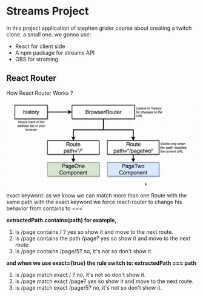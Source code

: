 # Streams Project

In this project application of stephen grider course about creating a twitch clone. a small one. we gonna use:

- React for client side
- A npm package for streams API
- OBS for straming

## React Router

How React Router Works ?
![How React Router Works](/images/react-router-works.JPG)

exact keyword: as we know we can match more than one Route with the same path with the exact keyword we force react-router to change his behavior from contains to ===

**extractedPath.contains(path)  for example,**

1. is /page contains / ? yes so show it and move to the next route.
2. is /page contains the path /page? yes so show it and move to the next route.
3. is /page contains /page/5? no, it's not so don't show it.

**and when we use exact={true} the rule switch to: extractedPath === path**

1. is /page match exact / ? no, it's not so don't show it.
2. is /page match exact /page? yes so show it and move to the next route.
3. is /page match exact /page/5? no, it's not so don't show it.
